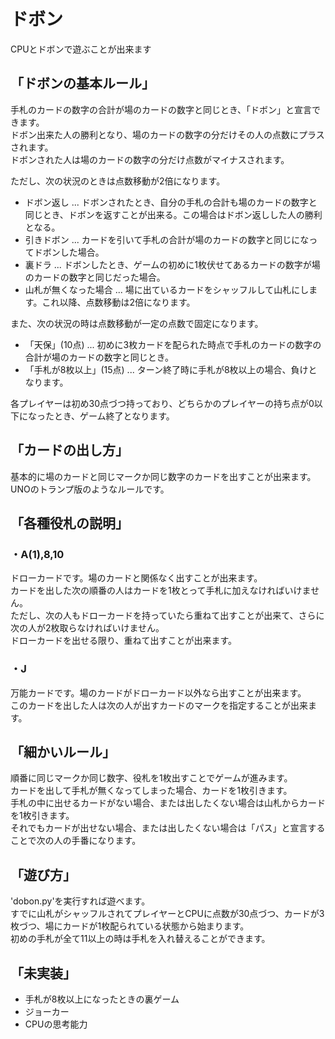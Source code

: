 # ドボン

CPUとドボンで遊ぶことが出来ます


## 「ドボンの基本ルール」
手札のカードの数字の合計が場のカードの数字と同じとき、「ドボン」と宣言できます。  
ドボン出来た人の勝利となり、場のカードの数字の分だけその人の点数にプラスされます。  
ドボンされた人は場のカードの数字の分だけ点数がマイナスされます。  


ただし、次の状況のときは点数移動が2倍になります。
 * ドボン返し ... ドボンされたとき、自分の手札の合計も場のカードの数字と同じとき、ドボンを返すことが出来る。この場合はドボン返しした人の勝利となる。
 * 引きドボン ... カードを引いて手札の合計が場のカードの数字と同じになってドボンした場合。
 * 裏ドラ ... ドボンしたとき、ゲームの初めに1枚伏せてあるカードの数字が場のカードの数字と同じだった場合。
 * 山札が無くなった場合 ... 場に出ているカードをシャッフルして山札にします。これ以降、点数移動は2倍になります。


また、次の状況の時は点数移動が一定の点数で固定になります。
 * 「天保」(10点) ... 初めに3枚カードを配られた時点で手札のカードの数字の合計が場のカードの数字と同じとき。
 * 「手札が8枚以上」(15点) ... ターン終了時に手札が8枚以上の場合、負けとなります。


各プレイヤーは初め30点づつ持っており、どちらかのプレイヤーの持ち点が0以下になったとき、ゲーム終了となります。


## 「カードの出し方」
基本的に場のカードと同じマークか同じ数字のカードを出すことが出来ます。  
UNOのトランプ版のようなルールです。


## 「各種役札の説明」
### ・A(1),8,10
ドローカードです。場のカードと関係なく出すことが出来ます。  
カードを出した次の順番の人はカードを1枚とって手札に加えなければいけません。  
ただし、次の人もドローカードを持っていたら重ねて出すことが出来て、さらに次の人が2枚取らなければいけません。  
ドローカードを出せる限り、重ねて出すことが出来ます。

### ・J
万能カードです。場のカードがドローカード以外なら出すことが出来ます。  
このカードを出した人は次の人が出すカードのマークを指定することが出来ます。


## 「細かいルール」
順番に同じマークか同じ数字、役札を1枚出すことでゲームが進みます。  
カードを出して手札が無くなってしまった場合、カードを1枚引きます。  
手札の中に出せるカードがない場合、または出したくない場合は山札からカードを1枚引きます。  
それでもカードが出せない場合、または出したくない場合は「パス」と宣言することで次の人の手番になります。


## 「遊び方」
'dobon.py'を実行すれば遊べます。  
すでに山札がシャッフルされてプレイヤーとCPUに点数が30点づつ、カードが3枚づつ、場にカードが1枚配られている状態から始まります。  
初めの手札が全て11以上の時は手札を入れ替えることができます。


## 「未実装」
* 手札が8枚以上になったときの裏ゲーム
* ジョーカー
* CPUの思考能力
